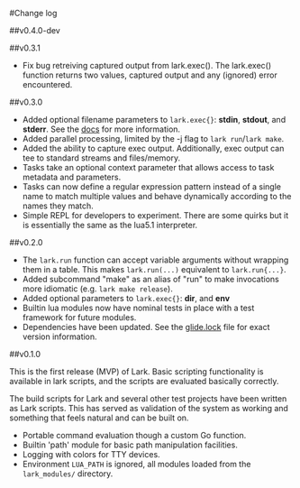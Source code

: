 #Change log

##v0.4.0-dev

##v0.3.1

- Fix bug retreiving captured output from lark.exec().  The lark.exec()
  function returns two values, captured output and any (ignored) error
  encountered.

##v0.3.0

- Added optional filename parameters to `lark.exec{}`: **stdin**, **stdout**,
  and **stderr**.  See the [docs](docs/lua.md) for more information.
- Added parallel processing, limited by the -j flag to `lark run`/`lark make`.
- Added the ability to capture exec output.  Additionally, exec output can tee
  to standard streams and files/memory.
- Tasks take an optional context parameter that allows access to task metadata
  and parameters.
- Tasks can now define a regular expression pattern instead of a single name to
  match multiple values and behave dynamically according to the names they
  match.
- Simple REPL for developers to experiment.  There are some quirks but it is
  essentially the same as the lua5.1 interpreter.
  

##v0.2.0

- The `lark.run` function can accept variable arguments without wrapping them
  in a table.  This makes `lark.run(...)` equivalent to `lark.run{...}`.
- Added subcommand "make" as an alias of "run" to make invocations more
  idiomatic (e.g. `lark make release`).
- Added optional parameters to `lark.exec{}`: **dir**, and **env**
- Builtin lua modules now have nominal tests in place with a test framework for
  future modules.
- Dependencies have been updated.  See the [glide.lock](glide.lock) file for
  exact version information.

##v0.1.0

This is the first release (MVP) of Lark. Basic scripting functionality is
available in lark scripts, and the scripts are evaluated basically correctly.

The build scripts for Lark and several other test projects have been written as
Lark scripts.  This has served as validation of the system as working and
something that feels natural and can be built on.

- Portable command evaluation though a custom Go function.
- Builtin 'path' module for basic path manipulation facilities.
- Logging with colors for TTY devices.
- Environment `LUA_PATH` is ignored, all modules loaded from the
  `lark_modules/` directory.
